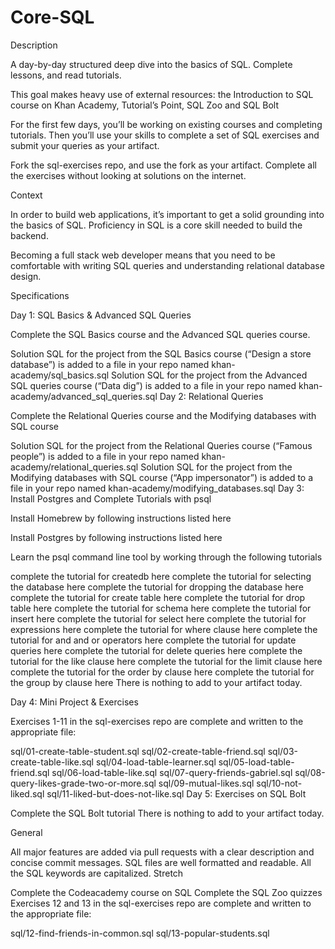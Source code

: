 # Core-SQL
Description

A day-by-day structured deep dive into the basics of SQL. Complete lessons, and read tutorials.

This goal makes heavy use of external resources: the Introduction to SQL course on Khan Academy, Tutorial’s Point, SQL Zoo and SQL Bolt

For the first few days, you’ll be working on existing courses and completing tutorials. Then you’ll use your skills to complete a set of SQL exercises and submit your queries as your artifact.

Fork the sql-exercises repo, and use the fork as your artifact. Complete all the exercises without looking at solutions on the internet.

Context

In order to build web applications, it’s important to get a solid grounding into the basics of SQL. Proficiency in SQL is a core skill needed to build the backend.

Becoming a full stack web developer means that you need to be comfortable with writing SQL queries and understanding relational database design.

Specifications

Day 1: SQL Basics & Advanced SQL Queries

Complete the SQL Basics course and the Advanced SQL queries course.

 Solution SQL for the project from the SQL Basics course (“Design a store database”) is added to a file in your repo named khan-academy/sql_basics.sql
 Solution SQL for the project from the Advanced SQL queries course (“Data dig”) is added to a file in your repo named khan-academy/advanced_sql_queries.sql
Day 2: Relational Queries

Complete the Relational Queries course and the Modifying databases with SQL course

 Solution SQL for the project from the Relational Queries course (“Famous people”) is added to a file in your repo named khan-academy/relational_queries.sql
 Solution SQL for the project from the Modifying databases with SQL course (“App impersonator”) is added to a file in your repo named khan-academy/modifying_databases.sql
Day 3: Install Postgres and Complete Tutorials with psql

Install Homebrew by following instructions listed here

Install Postgres by following instructions listed here

Learn the psql command line tool by working through the following tutorials

complete the tutorial for createdb here
complete the tutorial for selecting the database here
complete the tutorial for dropping the database here
complete the tutorial for create table here
complete the tutorial for drop table here
complete the tutorial for schema here
complete the tutorial for insert here
complete the tutorial for select here
complete the tutorial for expressions here
complete the tutorial for where clause here
complete the tutorial for and and or operators here
complete the tutorial for update queries here
complete the tutorial for delete queries here
complete the tutorial for the like clause here
complete the tutorial for the limit clause here
complete the tutorial for the order by clause here
complete the tutorial for the group by clause here
There is nothing to add to your artifact today.

Day 4: Mini Project & Exercises

Exercises 1-11 in the sql-exercises repo are complete and written to the appropriate file:

 sql/01-create-table-student.sql
 sql/02-create-table-friend.sql
 sql/03-create-table-like.sql
 sql/04-load-table-learner.sql
 sql/05-load-table-friend.sql
 sql/06-load-table-like.sql
 sql/07-query-friends-gabriel.sql
 sql/08-query-likes-grade-two-or-more.sql
 sql/09-mutual-likes.sql
 sql/10-not-liked.sql
 sql/11-liked-but-does-not-like.sql
Day 5: Exercises on SQL Bolt

Complete the SQL Bolt tutorial
There is nothing to add to your artifact today.

General

 All major features are added via pull requests with a clear description and concise commit messages.
 SQL files are well formatted and readable.
 All the SQL keywords are capitalized.
Stretch

Complete the Codeacademy course on SQL
Complete the SQL Zoo quizzes
Exercises 12 and 13 in the sql-exercises repo are complete and written to the appropriate file:

 sql/12-find-friends-in-common.sql
 sql/13-popular-students.sql
